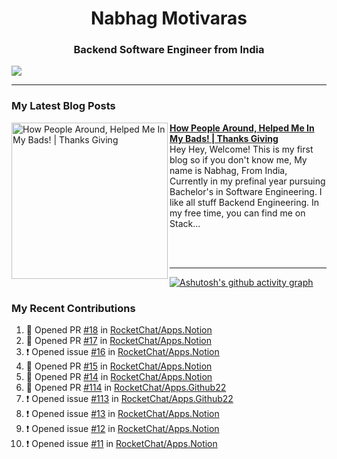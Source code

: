  
<h1 align="center">Nabhag Motivaras</h1>
<h3 align="center">Backend Software Engineer from India</h3>

<img src="Twitter header - 2.png"/>

 <hr>
 
### My Latest Blog Posts 
<!-- HASHNODE_BLOG:START -->
<p align="left">
<a href="https://nabhagmotivaras.hashnode.dev//experience-2022" title="How People Around, Helped Me In My Bads!  | Thanks Giving"><img src="https://cdn.hashnode.com/res/hashnode/image/stock/unsplash/d1956810eb099b7959df44d932fa9fe4.jpeg" alt="How People Around, Helped Me In My Bads!  | Thanks Giving" width="250px" align="left" /></a>
<a href="https://nabhagmotivaras.hashnode.dev//experience-2022" title="How People Around, Helped Me In My Bads!  | Thanks Giving"><strong>How People Around, Helped Me In My Bads!  | Thanks Giving</strong></a>
<br/> Hey Hey, Welcome! This is my first blog so if you don't know me, My name is Nabhag, From India, Currently in my prefinal year pursuing Bachelor's in Software Engineering. I like all stuff Backend Engineering. In my free time, you can find me on Stack... </p> <br/> <br/>
<!-- HASHNODE_BLOG:END -->
<p align=left> 
 <hr>
 
   [![Ashutosh's github activity graph](https://github-readme-activity-graph.cyclic.app/graph?username=Nabhag8848&bg_color=000000&color=ffffff&line=26a269&point=c01c28&area=true&hide_border=true)](https://github.com/ashutosh00710/github-readme-activity-graph)
 
 ### My Recent Contributions

<!--START_SECTION:activity-->
1. 💪 Opened PR [#18](https://github.com/RocketChat/Apps.Notion/pull/18) in [RocketChat/Apps.Notion](https://github.com/RocketChat/Apps.Notion)
2. 💪 Opened PR [#17](https://github.com/RocketChat/Apps.Notion/pull/17) in [RocketChat/Apps.Notion](https://github.com/RocketChat/Apps.Notion)
3. ❗ Opened issue [#16](https://github.com/RocketChat/Apps.Notion/issues/16) in [RocketChat/Apps.Notion](https://github.com/RocketChat/Apps.Notion)
4. 💪 Opened PR [#15](https://github.com/RocketChat/Apps.Notion/pull/15) in [RocketChat/Apps.Notion](https://github.com/RocketChat/Apps.Notion)
5. 💪 Opened PR [#14](https://github.com/RocketChat/Apps.Notion/pull/14) in [RocketChat/Apps.Notion](https://github.com/RocketChat/Apps.Notion)
6. 💪 Opened PR [#114](https://github.com/RocketChat/Apps.Github22/pull/114) in [RocketChat/Apps.Github22](https://github.com/RocketChat/Apps.Github22)
7. ❗ Opened issue [#113](https://github.com/RocketChat/Apps.Github22/issues/113) in [RocketChat/Apps.Github22](https://github.com/RocketChat/Apps.Github22)
8. ❗ Opened issue [#13](https://github.com/RocketChat/Apps.Notion/issues/13) in [RocketChat/Apps.Notion](https://github.com/RocketChat/Apps.Notion)
9. ❗ Opened issue [#12](https://github.com/RocketChat/Apps.Notion/issues/12) in [RocketChat/Apps.Notion](https://github.com/RocketChat/Apps.Notion)
10. ❗ Opened issue [#11](https://github.com/RocketChat/Apps.Notion/issues/11) in [RocketChat/Apps.Notion](https://github.com/RocketChat/Apps.Notion)
<!--END_SECTION:activity-->
 
 </p>
 
  <br> <br>
  



